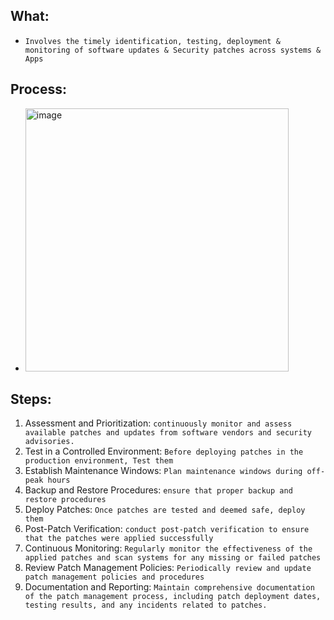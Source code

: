 ## What:
- `Involves the timely identification, testing, deployment & monitoring of software updates & Security patches across systems & Apps`

## Process:
- <img width="421" alt="image" src="https://github.com/IOxCyber/CyberEssentials/assets/40174034/ddeaabdc-b27e-4c6c-819e-f88826f7baf8">

## Steps:
1. Assessment and Prioritization: `continuously monitor and assess available patches and updates from software vendors and security advisories.`
2. Test in a Controlled Environment: `Before deploying patches in the production environment, Test them`
3. Establish Maintenance Windows: `Plan maintenance windows during off-peak hours`
4. Backup and Restore Procedures: `ensure that proper backup and restore procedures`
5. Deploy Patches: `Once patches are tested and deemed safe, deploy them`
6. Post-Patch Verification: `conduct post-patch verification to ensure that the patches were applied successfully`
7. Continuous Monitoring: `Regularly monitor the effectiveness of the applied patches and scan systems for any missing or failed patches`
8. Review Patch Management Policies: `Periodically review and update patch management policies and procedures`
9. Documentation and Reporting: `Maintain comprehensive documentation of the patch management process, including patch deployment dates, testing results, and any incidents related to patches.`
